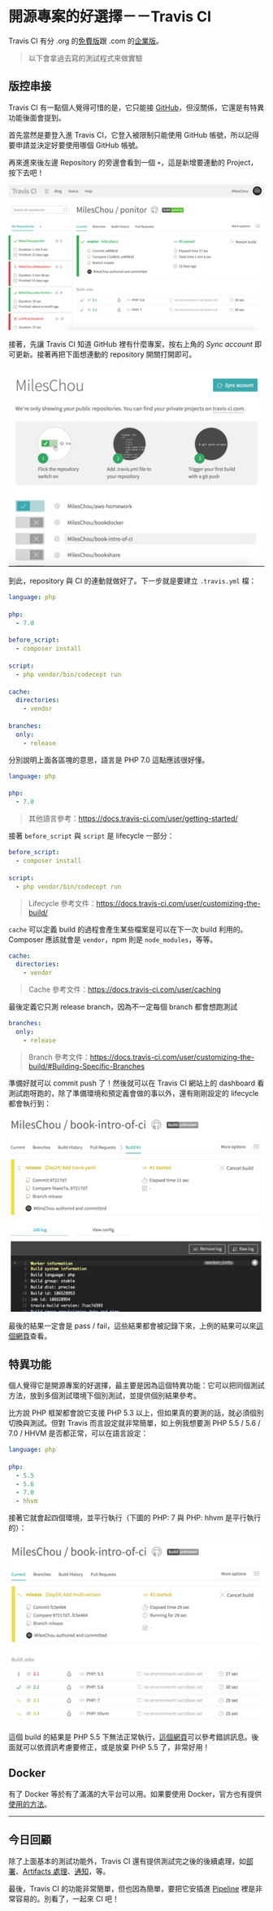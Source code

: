 # 開源專案的好選擇－－Travis CI 

Travis CI 有分 .org 的[免費版][travis-ci.org]跟 .com 的[企業版][travis-ci.com]。

> 以下會拿過去寫的測試程式來做實驗

## 版控串接

Travis CI 有一點個人覺得可惜的是，它只能接 [GitHub][]，但沒關係，它還是有特異功能後面會提到。

首先當然是要登入進 Travis CI，它登入被限制只能使用 GitHub 帳號，所以記得要申請並決定好要使用哪個 GitHub 帳號。

再來進來後左邊 Repository 的旁邊會看到一個 `+`，這是新增要連動的 Project，按下去吧！

![day24 step1][]

接著，先讓 Travis CI 知道 GitHub 裡有什麼專案，按右上角的 *Sync account* 即可更新。接著再把下面想連動的 repository 開關打開即可。

![day24 step2][]

到此，repository 與 CI 的連動就做好了。下一步就是要建立 `.travis.yml` 檔：

```yaml
language: php

php:
  - 7.0

before_script:
  - composer install

script:
  - php vendor/bin/codecept run

cache:
  directories:
    - vendor

branches:
  only:
    - release
```

分別說明上面各區塊的意思，語言是 PHP 7.0 這點應該很好懂。

```yaml
language: php

php:
  - 7.0
```

> 其他語言參考：https://docs.travis-ci.com/user/getting-started/

接著 `before_script` 與 `script` 是 lifecycle 一部分：

```yaml
before_script:
  - composer install

script:
  - php vendor/bin/codecept run
```

> Lifecycle 參考文件：https://docs.travis-ci.com/user/customizing-the-build/

`cache` 可以定義 build 的過程會產生某些檔案是可以在下一次 build 利用的。Composer 應該就會是 `vendor`，npm 則是 `node_modules`，等等。

```yaml
cache:
  directories:
    - vendor
```

> Cache 參考文件：https://docs.travis-ci.com/user/caching

最後定義它只測 release branch，因為不一定每個 branch 都會想跑測試 

```yaml
branches:
  only:
    - release
```

> Branch 參考文件：https://docs.travis-ci.com/user/customizing-the-build/#Building-Specific-Branches

準備好就可以 commit push 了！然後就可以在 Travis CI 網站上的 dashboard 看測試跑呀跑的，除了準備環境和預定義會做的事以外，還有剛剛設定的 lifecycle 都會執行到：

![day24 step3][]

最後的結果一定會是 pass / fail，這些結果都會被記錄下來，上例的結果可以來[這個網頁](https://travis-ci.org/MilesChou/book-intro-of-ci/builds/186528953)查看。

## 特異功能

個人覺得它是開源專案的好選擇，最主要是因為這個特異功能：它可以把同個測試方法，放到多個測試環境下個別測試，並提供個別結果參考。

比方說 PHP 框架都會說它支援 PHP 5.3 以上，但如果真的要測的話，就必須個別切換與測試。但對 Travis 而言設定就非常簡單，如上例我想要測 PHP 5.5 / 5.6 / 7.0 / HHVM 是否都正常，可以在語言設定：

```yaml
language: php

php:
  - 5.5
  - 5.6
  - 7.0
  - hhvm
```

接著它就會起四個環境，並平行執行（下圖的 PHP: 7 與 PHP: hhvm 是平行執行的）：

![day24 extra][]

這個 build 的結果是 PHP 5.5 下無法正常執行，[這個網頁](https://travis-ci.org/MilesChou/book-intro-of-ci/builds/186529946)可以參考錯誤訊息。後面就可以依資訊考慮要修正，或是放棄 PHP 5.5 了，非常好用！

## Docker

有了 Docker 等於有了滿滿的大平台可以用。如果要使用 Docker，官方也有提供[使用的方法](https://docs.travis-ci.com/user/docker/)。

---

## 今日回顧

除了上面基本的測試功能外，Travis CI 還有提供測試完之後的後續處理，如[部署](https://docs.travis-ci.com/user/deployment/)、[Artifacts 處理](https://docs.travis-ci.com/user/uploading-artifacts/)、[通知](https://docs.travis-ci.com/user/notifications)，等。

最後，Travis CI 的功能非常簡單，但也因為簡單，要把它安插進 [Pipeline][Day 21] 裡是非常容易的。別看了，一起來 CI 吧！

[travis-ci.org]: https://travis-ci.org/
[travis-ci.com]: https://travis-ci.com/
[GitHub]: https://github.com/

[Day 21]: day21.md
[day24 step1]: images/day24-travis-step-1.png
[day24 step2]: images/day24-travis-step-2.png
[day24 step3]: images/day24-travis-step-3.png
[day24 extra]: images/day24-travis-extra.png
